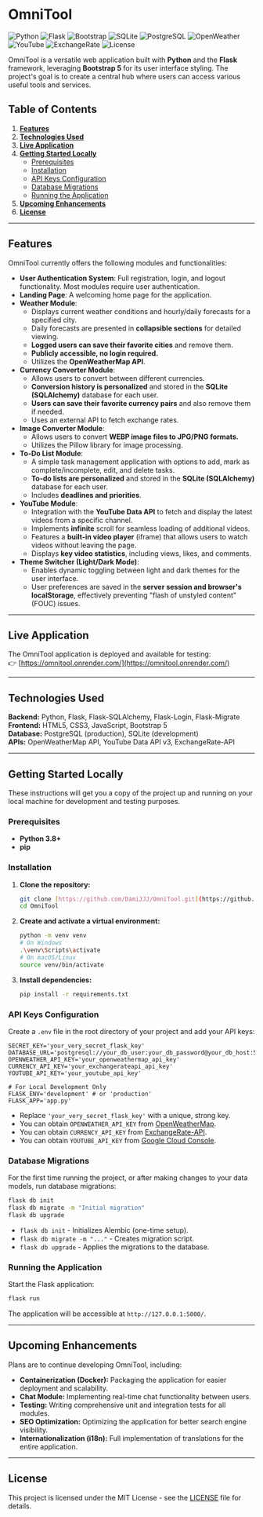 # **OmniTool**

![Python](https://img.shields.io/badge/Python-3.x-blue.svg)
![Flask](https://img.shields.io/badge/Flask-framework-lightgrey.svg)
![Bootstrap](https://img.shields.io/badge/Bootstrap-5-purple.svg)
![SQLite](https://img.shields.io/badge/Database-SQLite-green.svg)
![PostgreSQL](https://img.shields.io/badge/Database-PostgreSQL-blue.svg)
![OpenWeather](https://img.shields.io/badge/API-OpenWeatherMap-orange.svg)
![YouTube](https://img.shields.io/badge/API-YouTube-red.svg)
![ExchangeRate](https://img.shields.io/badge/API-ExchangeRate-yellow.svg)
![License](https://img.shields.io/badge/License-MIT-green.svg)

OmniTool is a versatile web application built with **Python** and the **Flask** framework, leveraging **Bootstrap 5** for its user interface styling. The project's goal is to create a central hub where users can access various useful tools and services.

## **Table of Contents**

1.  [**Features**](#features)
2.  [**Technologies Used**](#technologies-used)
3.  [**Live Application**](#live-application)
4.  [**Getting Started Locally**](#getting-started-locally)
    - [Prerequisites](#prerequisites)
    - [Installation](#installation)
    - [API Keys Configuration](#api-keys-configuration)
    - [Database Migrations](#database-migrations)
    - [Running the Application](#running-the-application)
5.  [**Upcoming Enhancements**](#upcoming-enhancements)
6.  [**License**](#license)

---

## **Features**

OmniTool currently offers the following modules and functionalities:

- **User Authentication System**: Full registration, login, and logout functionality. Most modules require user authentication.
- **Landing Page**: A welcoming home page for the application.
- **Weather Module**:
  - Displays current weather conditions and hourly/daily forecasts for a specified city.
  - Daily forecasts are presented in **collapsible sections** for detailed viewing.
  - **Logged users can save their favorite cities** and remove them.
  - **Publicly accessible, no login required.**
  - Utilizes the **OpenWeatherMap API**.
- **Currency Converter Module**:
  - Allows users to convert between different currencies.
  - **Conversion history is personalized** and stored in the **SQLite (SQLAlchemy)** database for each user.
  - **Users can save their favorite currency pairs** and also remove them if needed.
  - Uses an external API to fetch exchange rates.
- **Image Converter Module**:
  - Allows users to convert **WEBP image files to JPG/PNG formats.**
  - Utilizes the Pillow library for image processing.
- **To-Do List Module**:
  - A simple task management application with options to add, mark as complete/incomplete, edit, and delete tasks.
  - **To-do lists are personalized** and stored in the **SQLite (SQLAlchemy)** database for each user.
  - Includes **deadlines and priorities**.
- **YouTube Module**:
  - Integration with the **YouTube Data API** to fetch and display the latest videos from a specific channel.
  - Implements **infinite** scroll for seamless loading of additional videos.
  - Features a **built-in video player** (iframe) that allows users to watch videos without leaving the page.
  - Displays **key video statistics**, including views, likes, and comments.
- **Theme Switcher (Light/Dark Mode)**:
  - Enables dynamic toggling between light and dark themes for the user interface.
  - User preferences are saved in the **server session and browser's localStorage**, effectively preventing "flash of unstyled content" (FOUC) issues.

---

## Live Application

The OmniTool application is deployed and available for testing:  
👉 [https://omnitool.onrender.com/](https://omnitool.onrender.com/)

---

## **Technologies Used**

**Backend:** Python, Flask, Flask-SQLAlchemy, Flask-Login, Flask-Migrate  
**Frontend:** HTML5, CSS3, JavaScript, Bootstrap 5  
**Database:** PostgreSQL (production), SQLite (development)  
**APIs:** OpenWeatherMap API, YouTube Data API v3, ExchangeRate-API

---

## **Getting Started Locally**

These instructions will get you a copy of the project up and running on your local machine for development and testing purposes.

### Prerequisites

- **Python 3.8+**
- **pip**

### Installation

1.  **Clone the repository:**

    ```bash
    git clone [https://github.com/DamiJJJ/OmniTool.git](https://github.com/DamiJJJ/OmniTool.git)
    cd OmniTool
    ```

2.  **Create and activate a virtual environment:**

    ```bash
    python -m venv venv
    # On Windows
    .\venv\Scripts\activate
    # On macOS/Linux
    source venv/bin/activate
    ```

3.  **Install dependencies:**
    ```bash
    pip install -r requirements.txt
    ```

### API Keys Configuration

Create a `.env` file in the root directory of your project and add your API keys:

```dotenv
SECRET_KEY='your_very_secret_flask_key'
DATABASE_URL='postgresql://your_db_user:your_db_password@your_db_host:5432/your_db_name'
OPENWEATHER_API_KEY='your_openweathermap_api_key'
CURRENCY_API_KEY='your_exchangerateapi_api_key'
YOUTUBE_API_KEY='your_youtube_api_key'

# For Local Development Only
FLASK_ENV='development' # or 'production'
FLASK_APP='app.py'
```

- Replace `'your_very_secret_flask_key'` with a unique, strong key.
- You can obtain `OPENWEATHER_API_KEY` from [OpenWeatherMap](https://openweathermap.org/api).
- You can obtain `CURRENCY_API_KEY` from [ExchangeRate-API](https://www.exchangerate-api.com/).
- You can obtain `YOUTUBE_API_KEY` from [Google Cloud Console](https://console.cloud.google.com/).

### Database Migrations

For the first time running the project, or after making changes to your data models, run database migrations:

```bash
flask db init
flask db migrate -m "Initial migration"
flask db upgrade
```

- `flask db init` - Initializes Alembic (one-time setup).
- `flask db migrate -m "..."` - Creates migration script.
- `flask db upgrade` - Applies the migrations to the database.

### Running the Application

Start the Flask application:

```bash
flask run
```

The application will be accessible at `http://127.0.0.1:5000/`.

---

## **Upcoming Enhancements**

Plans are to continue developing OmniTool, including:

- **Containerization (Docker):** Packaging the application for easier deployment and scalability.
- **Chat Module:** Implementing real-time chat functionality between users.
- **Testing:** Writing comprehensive unit and integration tests for all modules.
- **SEO Optimization:** Optimizing the application for better search engine visibility.
- **Internationalization (i18n):** Full implementation of translations for the entire application.

---

## **License**

This project is licensed under the MIT License - see the [LICENSE](LICENSE.md) file for details.
